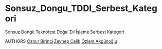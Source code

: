 # Sonsuz_Dongu_TDDI_Serbest_Kategori
Sonsuz Döngü Teknofest Doğal Dil İşleme Serbest Kategori

AUTHORS
[Öznur Birinci](https://github.com/oznrbrnc)
[Zeynep Çelik](https://github.com/zeynepslky)
[Özlem Akgünoğlu](https://github.com/ozlemakgunoglu)
